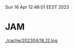 Sun 16 Apr 12:48:01 EEST 2023
# JAM
<a href='./cache/202304/16_12.log'>./cache/202304/16_12.log</a>
